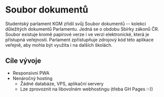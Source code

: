 # Soubor dokumentů
Studentský parlament KGM zřídil svůj Soubor dokumentů -- kolekci důležitých dokumentů Parlamentu. Jedná se o obdobu Sbírky zákonů ČR. Soubor existuje kromě papírové verze i ve verzi elektronické, která je přístupná veřejnosti. Parlament zpřístupňuje zdrojový kód této aplikace veřejně, aby mohla být využita i na dalších školách.

## Cíle vývoje
- Responsivní PWA
- Nenáročný hosting
  - Žádné databáze, VPS, aplikační servery
  - Lze zprovoznit na libovolném webhostingu (třeba GH Pages :-))
  
